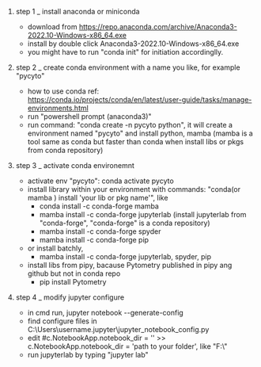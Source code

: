 1. step 1 _ install anaconda or miniconda 
	+ download from https://repo.anaconda.com/archive/Anaconda3-2022.10-Windows-x86_64.exe 
	+ install by double click Anaconda3-2022.10-Windows-x86_64.exe 
	+ you might have to run "conda init" for initiation accordinglly. 
	
2. step 2 _ create conda environment with a name you like, for example "pycyto" 
	+ how to use conda ref: https://conda.io/projects/conda/en/latest/user-guide/tasks/manage-environments.html 
	+ run "powershell prompt (anaconda3)" 
	+ run command: "conda create -n pycyto python", it will create a environment named "pycyto" and install python, mamba (mamba is a tool same as conda but faster than conda when install libs or pkgs from conda repository) 
 
3. step 3 _ activate conda environemnt 
	+ activate env "pycyto": conda activate pycyto 
	+ install library within your environment with commands: "conda(or mamba ) install 'your lib or pkg name'", like  
		+ conda install -c conda-forge mamba
		+ mamba install -c conda-forge jupyterlab (install jupyterlab from "conda-forge", "conda-forge" is a conda repository) 
		+ mamba install -c conda-forge spyder 
		+ mamba install -c conda-forge pip 
	 + or install batchly,  
	  	+ mamba install -c conda-forge jupyterlab, spyder, pip 
	+ install libs from pipy, bacause Pytometry published in pipy ang github but not in conda repo 
		+ pip install Pytometry 
 
4. step 4 _ modify jupyter configure
	+ in cmd run, jupyter notebook --generate-config
	+ find configure files in C:\Users\username\.jupyter\jupyter_notebook_config.py 
	+ edit #c.NotebookApp.notebook_dir = '' >> c.NotebookApp.notebook_dir = 'path to your folder', like "F:\\"
	+ run jupyterlab by typing "jupyter lab" 
